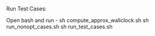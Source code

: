Run Test Cases:

Open bash and run - 
sh compute_approx_wallclock.sh
sh run_nonopt_cases.sh
sh run_test_cases.sh